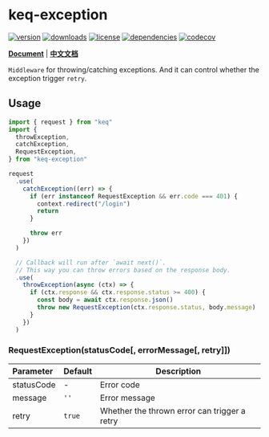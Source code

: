 # keq-exception

[![version](https://img.shields.io/npm/v/keq-exception.svg?style=for-the-badge)](https://www.npmjs.com/package/keq-exception)
[![downloads](https://img.shields.io/npm/dm/keq-exception.svg?style=for-the-badge)](https://www.npmjs.com/package/keq-exception)
[![license](https://img.shields.io/npm/l/keq-exception.svg?style=for-the-badge)](https://www.npmjs.com/package/keq-exception)
[![dependencies](https://img.shields.io/librariesio/release/npm/keq-exception?style=for-the-badge)](https://www.npmjs.com/package/keq-exception)
[![codecov](https://img.shields.io/codecov/c/gh/keq-request/keq-exception?logo=codecov&token=HWP4GTMWV8&style=for-the-badge)](https://codecov.io/gh/keq-request/keq-exception)

[Document EN]: https://keq-request.github.io/guide/libraries/keq-exception
[Document CN]: https://keq-request.github.io/zh/guide/libraries/keq-exception

[**Document**][Document EN] | [**中文文档**][Document CN]

`Middleware` for throwing/catching exceptions. And it can control whether the exception trigger `retry`.

## Usage

<!-- prettier-ignore -->
```typescript
import { request } from "keq"
import {
  throwException,
  catchException,
  RequestException,
} from "keq-exception"

request
  .use(
    catchException((err) => {
      if (err instanceof RequestException && err.code === 401) {
        context.redirect("/login")
        return
      }

      throw err
    })
  )

  // Callback will run after `await next()`.
  // This way you can throw errors based on the response body.
  .use(
    throwException(async (ctx) => {
      if (ctx.response && ctx.response.status >= 400) {
        const body = await ctx.response.json()
        throw new RequestException(ctx.response.status, body.message)
      }
    })
  )
```

### RequestException(statusCode[, errorMessage[, retry]])

| **Parameter** | **Default** | **Description**                              |
| :------------ | :---------- | -------------------------------------------- |
| statusCode    | -           | Error code                                   |
| message       | `''`        | Error message                                |
| retry         | `true`      | Whether the thrown error can trigger a retry |
